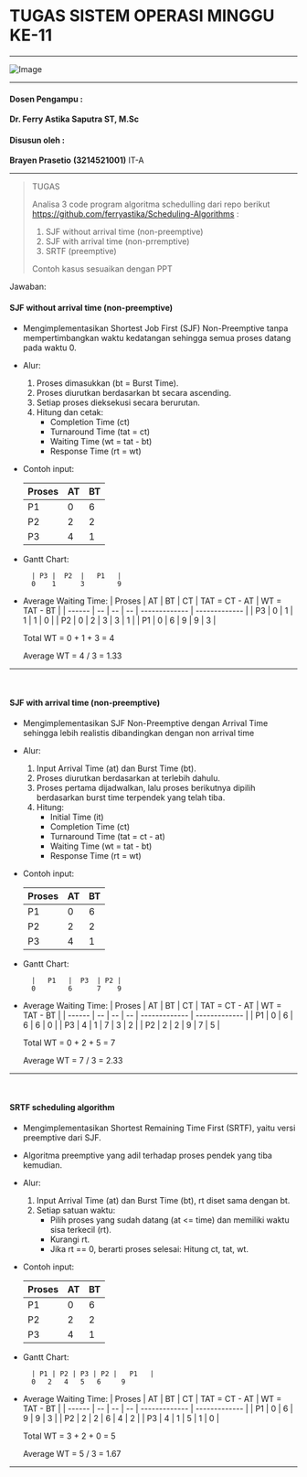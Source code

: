 # TUGAS SISTEM OPERASI MINGGU KE-11

---

![Image](https://github.com/user-attachments/assets/838b068c-4d85-452a-aca6-352d279fbd3f)

---

#### Dosen Pengampu :
**Dr. Ferry Astika Saputra ST, M.Sc**

#### Disusun oleh :
**Brayen Prasetio**
**(3214521001)**
IT-A

---

> TUGAS
> 
> Analisa 3 code program algoritma schedulling dari repo berikut https://github.com/ferryastika/Scheduling-Algorithms : 
> 1. SJF without arrival time (non-preemptive) 
> 2. SJF with arrival time (non-prremptive) 
> 3. SRTF (preemptive)
> 
> Contoh kasus sesuaikan dengan PPT


Jawaban:

#### SJF without arrival time (non-preemptive)
- Mengimplementasikan Shortest Job First (SJF) Non-Preemptive tanpa mempertimbangkan waktu kedatangan sehingga semua proses datang pada waktu 0.
- Alur:
  1. Proses dimasukkan (bt = Burst Time).
  2. Proses diurutkan berdasarkan bt secara ascending.
  3. Setiap proses dieksekusi secara berurutan.
  4. Hitung dan cetak:
        - Completion Time (ct)
        - Turnaround Time (tat = ct)
        - Waiting Time (wt = tat - bt)
        - Response Time (rt = wt)

- Contoh input:

    | Proses | AT | BT |
    | ------ | -- | -- |
    | P1     | 0  | 6  |
    | P2     | 2  | 2  |
    | P3     | 4  | 1  |

- Gantt Chart:

        | P3 |  P2  |   P1   |
        0    1      3        9

- Average Waiting Time:
    | Proses | AT | BT | CT | TAT = CT - AT | WT = TAT - BT |
    | ------ | -- | -- | -- | ------------- | ------------- |
    | P3     | 0  | 1  | 1  | 1             | 0             |
    | P2     | 0  | 2  | 3  | 3             | 1             |
    | P1     | 0  | 6  | 9  | 9             | 3             |

    Total WT = 0 + 1 + 3 = 4
  
    Average WT = 4 / 3 = 1.33

---

<br>

#### SJF with arrival time (non-preemptive)
- Mengimplementasikan SJF Non-Preemptive dengan Arrival Time sehingga lebih realistis dibandingkan dengan non arrival time
- Alur:
  1. Input Arrival Time (at) dan Burst Time (bt).
  2. Proses diurutkan berdasarkan at terlebih dahulu.
  3. Proses pertama dijadwalkan, lalu proses berikutnya dipilih berdasarkan burst time terpendek yang telah tiba.
  4. Hitung:
        - Initial Time (it)
        - Completion Time (ct)
        - Turnaround Time (tat = ct - at)
        - Waiting Time (wt = tat - bt)
        - Response Time (rt = wt)

- Contoh input:

    | Proses | AT | BT |
    | ------ | -- | -- |
    | P1     | 0  | 6  |
    | P2     | 2  | 2  |
    | P3     | 4  | 1  |

- Gantt Chart:

        |   P1   |  P3  | P2 |
        0        6      7    9

- Average Waiting Time:
    | Proses | AT | BT | CT | TAT = CT - AT | WT = TAT - BT |
    | ------ | -- | -- | -- | ------------- | ------------- |
    | P1     | 0  | 6  | 6  | 6             | 0             |
    | P3     | 4  | 1  | 7  | 3             | 2             |
    | P2     | 2  | 2  | 9  | 7             | 5             |

    Total WT = 0 + 2 + 5 = 7
  
    Average WT = 7 / 3 = 2.33

---

<br>

#### SRTF scheduling algorithm
- Mengimplementasikan Shortest Remaining Time First (SRTF), yaitu versi preemptive dari SJF.
- Algoritma preemptive yang adil terhadap proses pendek yang tiba kemudian.
-  Alur:
   1. Input Arrival Time (at) dan Burst Time (bt), rt diset sama dengan bt.
   2. Setiap satuan waktu:
      - Pilih proses yang sudah datang (at <= time) dan memiliki waktu sisa terkecil (rt).
      - Kurangi rt.
      - Jika rt == 0, berarti proses selesai: Hitung ct, tat, wt.

- Contoh input:

    | Proses | AT | BT |
    | ------ | -- | -- |
    | P1     | 0  | 6  |
    | P2     | 2  | 2  |
    | P3     | 4  | 1  |

- Gantt Chart:

        | P1 | P2 | P3 | P2 |   P1   |
        0   2   4   5   6     9

- Average Waiting Time:
    | Proses | AT | BT | CT | TAT = CT - AT | WT = TAT - BT |
    | ------ | -- | -- | -- | ------------- | ------------- |
    | P1     | 0  | 6  | 9  | 9             | 3             |
    | P2     | 2  | 2  | 6  | 4             | 2             |
    | P3     | 4  | 1  | 5  | 1             | 0             |

    Total WT = 3 + 2 + 0 = 5
  
    Average WT = 5 / 3 = 1.67

---
